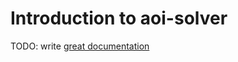 # Introduction to aoi-solver

TODO: write [great documentation](http://jacobian.org/writing/what-to-write/)
